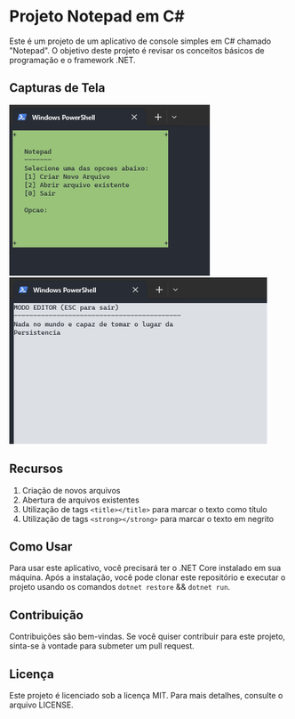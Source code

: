 # Projeto Notepad em C#

Este é um projeto de um aplicativo de console simples em C# chamado "Notepad". O objetivo deste projeto é revisar os conceitos básicos de programação e o framework .NET.

## Capturas de Tela

![Menu do app](./assets/Menu.png)
![Editor do app](./assets/Editor.png)

## Recursos

1. Criação de novos arquivos
2. Abertura de arquivos existentes
3. Utilização de tags `<title></title>` para marcar o texto como título
4. Utilização de tags `<strong></strong>` para marcar o texto em negrito

## Como Usar

Para usar este aplicativo, você precisará ter o .NET Core instalado em sua máquina. Após a instalação, você pode clonar este repositório e executar o projeto usando os comandos `dotnet restore` && `dotnet run`.

## Contribuição

Contribuições são bem-vindas. Se você quiser contribuir para este projeto, sinta-se à vontade para submeter um pull request.

## Licença

Este projeto é licenciado sob a licença MIT. Para mais detalhes, consulte o arquivo LICENSE.
